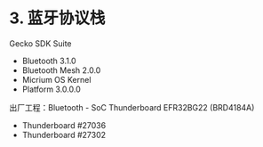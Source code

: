 # 3. 蓝牙协议栈

Gecko SDK Suite

- Bluetooth 3.1.0
- Bluetooth Mesh 2.0.0
- Micrium OS Kernel
- Platform 3.0.0.0



出厂工程：Bluetooth - SoC Thunderboard EFR32BG22 (BRD4184A)



- Thunderboard #27036
- Thunderboard #27302